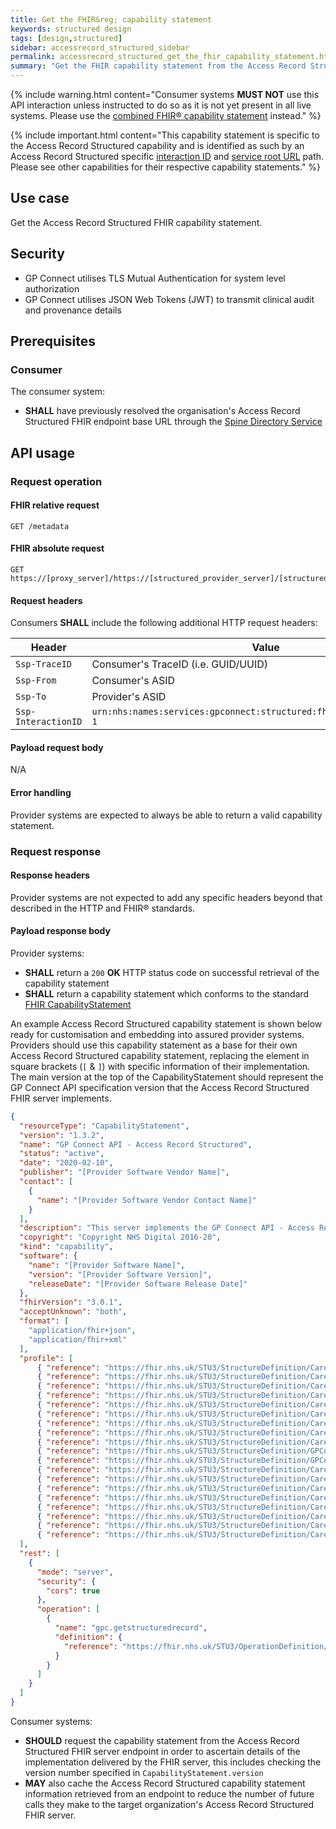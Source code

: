 ```yaml
---
title: Get the FHIR&reg; capability statement
keywords: structured design
tags: [design,structured]
sidebar: accessrecord_structured_sidebar
permalink: accessrecord_structured_get_the_fhir_capability_statement.html
summary: "Get the FHIR capability statement from the Access Record Structured FHIR server"
---
```


{% include warning.html content="Consumer systems **MUST NOT** use this API interaction unless instructed to do so as it is not yet present in all live systems. Please use the [combined FHIR&reg; capability statement](foundations_use_case_get_the_fhir_capability_statement.html) instead." %}

{% include important.html content="This capability statement is specific to the Access Record Structured capability and is identified as such by an Access Record Structured specific [interaction ID](#request-headers) and [service root URL](#fhir-absolute-request) path. Please see other capabilities for their respective capability statements." %}

## Use case ##

Get the Access Record Structured FHIR capability statement.

## Security ##

- GP Connect utilises TLS Mutual Authentication for system level authorization
- GP Connect utilises JSON Web Tokens (JWT) to transmit clinical audit and provenance details

## Prerequisites ##

### Consumer ###

The consumer system:

- **SHALL** have previously resolved the organisation's Access Record Structured FHIR endpoint base URL through the [Spine Directory Service](integration_spine_directory_service.html)

## API usage ##

### Request operation ###

#### FHIR relative request ####

```http
GET /metadata
```

#### FHIR absolute request ####

```http
GET https://[proxy_server]/https://[structured_provider_server]/[structured_fhir_base]/metadata
```

#### Request headers ####

Consumers **SHALL** include the following additional HTTP request headers:

| Header               | Value |
|----------------------|-------|
| `Ssp-TraceID`        | Consumer's TraceID (i.e. GUID/UUID) |
| `Ssp-From`           | Consumer's ASID |
| `Ssp-To`             | Provider's ASID |
| `Ssp-InteractionID`  | `urn:nhs:names:services:gpconnect:structured:fhir:rest:read:metadata-1`|

#### Payload request body ####

N/A

#### Error handling ####

Provider systems are expected to always be able to return a valid capability statement.

### Request response ###

#### Response headers ####

Provider systems are not expected to add any specific headers beyond that described in the HTTP and FHIR&reg; standards.

#### Payload response body ####

Provider systems:

- **SHALL** return a `200` **OK** HTTP status code on successful retrieval of the capability statement
- **SHALL** return a capability statement which conforms to the standard [FHIR CapabilityStatement](http://hl7.org/fhir/STU3/capabilitystatement.html)

An example Access Record Structured capability statement is shown below ready for customisation and embedding into assured provider systems. Providers should use this capability statement as a base for their own Access Record Structured capability statement, replacing the element in square brackets (`[` & `]`) with specific information of their implementation. The main version at the top of the CapabilityStatement should represent the GP Connect API specification version that the Access Record Structured FHIR server implements.

```json
{
  "resourceType": "CapabilityStatement",
  "version": "1.3.2",
  "name": "GP Connect API - Access Record Structured",
  "status": "active",
  "date": "2020-02-10",
  "publisher": "[Provider Software Vendor Name]",
  "contact": [
    {
      "name": "[Provider Software Vendor Contact Name]"
    }
  ],
  "description": "This server implements the GP Connect API - Access Record Structured version 1.2.6",
  "copyright": "Copyright NHS Digital 2016-20",
  "kind": "capability",
  "software": {
    "name": "[Provider Software Name]",
    "version": "[Provider Software Version]",
    "releaseDate": "[Provider Software Release Date]"
  },
  "fhirVersion": "3.0.1",
  "acceptUnknown": "both",
  "format": [
    "application/fhir+json",
    "application/fhir+xml"
  ],
  "profile": [
      { "reference": "https://fhir.nhs.uk/STU3/StructureDefinition/CareConnect-GPC-Patient-1/_history/1.8" },
      { "reference": "https://fhir.nhs.uk/STU3/StructureDefinition/CareConnect-GPC-Organization-1/_history/1.4" },
      { "reference": "https://fhir.nhs.uk/STU3/StructureDefinition/CareConnect-GPC-Practitioner-1/_history/1.2" },
      { "reference": "https://fhir.nhs.uk/STU3/StructureDefinition/CareConnect-GPC-PractitionerRole-1/_history/1.2" },
      { "reference": "https://fhir.nhs.uk/STU3/StructureDefinition/CareConnect-GPC-AllergyIntolerance-1/_history/1.7" },
      { "reference": "https://fhir.nhs.uk/STU3/StructureDefinition/CareConnect-GPC-Medication-1/_history/1.2" },
      { "reference": "https://fhir.nhs.uk/STU3/StructureDefinition/CareConnect-GPC-MedicationStatement-1/_history/1.6" },
      { "reference": "https://fhir.nhs.uk/STU3/StructureDefinition/CareConnect-GPC-MedicationRequest-1/_history/1.7" },
      { "reference": "https://fhir.nhs.uk/STU3/StructureDefinition/CareConnect-GPC-List-1/_history/1.2" },
      { "reference": "https://fhir.nhs.uk/STU3/StructureDefinition/GPConnect-StructuredRecord-Bundle-1/_history/1.3" },
      { "reference": "https://fhir.nhs.uk/STU3/StructureDefinition/GPConnect-OperationOutcome-1/_history/1.2" }
      { "reference": "https://fhir.nhs.uk/STU3/StructureDefinition/CareConnect-GPC-Immunization-1/_history/1.5" },
      { "reference": "https://fhir.nhs.uk/STU3/StructureDefinition/CareConnect-GPC-Condition-ProblemHeader-1/_history/1.4" },
      { "reference": "https://fhir.nhs.uk/STU3/StructureDefinition/CareConnect-GPC-Encounter-1/_history/1.4" },
      { "reference": "https://fhir.nhs.uk/STU3/StructureDefinition/CareConnect-GPC-Observation-1/_history/1.4" },
      { "reference": "https://fhir.nhs.uk/STU3/StructureDefinition/CareConnect-GPC-DiagnosticReport-1/_history/1.3" },
      { "reference": "https://fhir.nhs.uk/STU3/StructureDefinition/CareConnect-GPC-Specimen-1/_history/1.3" },
      { "reference": "https://fhir.nhs.uk/STU3/StructureDefinition/CareConnect-GPC-ProcedureRequest-1/_history/1.3" },
      { "reference": "https://fhir.nhs.uk/STU3/StructureDefinition/CareConnect-GPC-ReferralRequest-1/_history/1.2" }
  ],
  "rest": [
    {
      "mode": "server",
      "security": {
        "cors": true
      },
      "operation": [
        {
          "name": "gpc.getstructuredrecord",
          "definition": {
            "reference": "https://fhir.nhs.uk/STU3/OperationDefinition/GPConnect-GetStructuredRecord-Operation-1/_history/1.15"
          }
        }
      ]
    }
  ]
}
```

Consumer systems:
- **SHOULD** request the capability statement from the Access Record Structured FHIR server endpoint in order to ascertain details of the implementation delivered by the FHIR server, this includes checking the version number specified in `CapabilityStatement.version`
- **MAY** also cache the Access Record Structured capability statement information retrieved from an endpoint to reduce the number of future calls they make to the target organization's Access Record Structured FHIR server.

